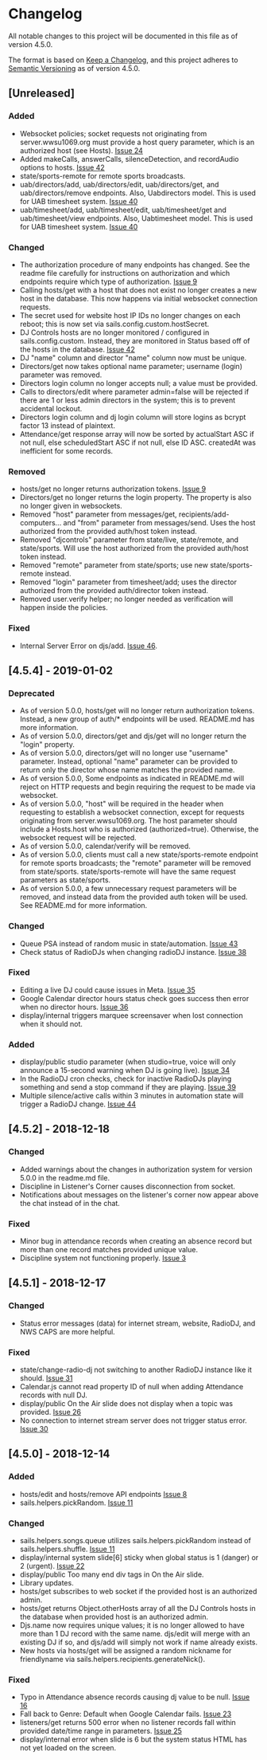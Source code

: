 # Changelog
All notable changes to this project will be documented in this file as of version 4.5.0.

The format is based on [Keep a Changelog](https://keepachangelog.com/en/1.0.0/),
and this project adheres to [Semantic Versioning](https://semver.org/spec/v2.0.0.html) as of version 4.5.0.

## [Unreleased]
### Added
 - Websocket policies; socket requests not originating from server.wwsu1069.org must provide a host query parameter, which is an authorized host (see Hosts). [Issue 24](https://github.com/Lovinity/wwsu/issues/24)
 - Added makeCalls, answerCalls, silenceDetection, and recordAudio options to hosts. [Issue 42](https://github.com/Lovinity/wwsu/issues/42)
 - state/sports-remote for remote sports broadcasts.
 - uab/directors/add, uab/directors/edit, uab/directors/get, and uab/directors/remove endpoints. Also, Uabdirectors model. This is used for UAB timesheet system. [Issue 40](https://github.com/Lovinity/wwsu/issues/40)
 - uab/timesheet/add, uab/timesheet/edit, uab/timesheet/get and uab/timesheet/view endpoints. Also, Uabtimesheet model. This is used for UAB timesheet system. [Issue 40](https://github.com/Lovinity/wwsu/issues/40)

### Changed
 - The authorization procedure of many endpoints has changed. See the readme file carefully for instructions on authorization and which endpoints require which type of authorization. [Issue 9](https://github.com/Lovinity/wwsu/issues/9)
 - Calling hosts/get with a host that does not exist no longer creates a new host in the database. This now happens via initial websocket connection requests.
 - The secret used for website host IP IDs no longer changes on each reboot; this is now set via sails.config.custom.hostSecret.
 - DJ Controls hosts are no longer monitored / configured in sails.config.custom. Instead, they are monitored in Status based off of the hosts in the database. [Issue 42](https://github.com/Lovinity/wwsu/issues/42)
 - DJ "name" column and director "name" column now must be unique.
 - Directors/get now takes optional name parameter; username (login) parameter was removed.
 - Directors login column no longer accepts null; a value must be provided.
 - Calls to directors/edit where parameter admin=false will be rejected if there are 1 or less admin directors in the system; this is to prevent accidental lockout.
 - Directors login column and dj login column will store logins as bcrypt factor 13 instead of plaintext.
 - Attendance/get response array will now be sorted by actualStart ASC if not null, else scheduledStart ASC if not null, else ID ASC. createdAt was inefficient for some records.

### Removed
 - hosts/get no longer returns authorization tokens. [Issue 9](https://github.com/Lovinity/wwsu/issues/9)
 - Directors/get no longer returns the login property. The property is also no longer given in websockets.
 - Removed "host" parameter from messages/get, recipients/add-computers... and "from" parameter from messages/send. Uses the host authorized from the provided auth/host token instead.
 - Removed "djcontrols" parameter from state/live, state/remote, and state/sports. Will use the host authorized from the provided auth/host token instead.
 - Removed "remote" parameter from state/sports; use new state/sports-remote instead.
 - Removed "login" parameter from timesheet/add; uses the director authorized from the provided auth/director token instead.
 - Removed user.verify helper; no longer needed as verification will happen inside the policies.

### Fixed
 - Internal Server Error on djs/add. [Issue 46](https://github.com/Lovinity/wwsu/issues/46).

## [4.5.4] - 2019-01-02
### Deprecated
 - As of version 5.0.0, hosts/get will no longer return authorization tokens. Instead, a new group of auth/* endpoints will be used. README.md has more information.
 - As of version 5.0.0, directors/get and djs/get will no longer return the "login" property.
 - As of version 5.0.0, directors/get will no longer use "username" parameter. Instead, optional "name" parameter can be provided to return only the director whose name matches the provided name.
 - As of version 5.0.0, Some endpoints as indicated in README.md will reject on HTTP requests and begin requiring the request to be made via websocket.
 - As of version 5.0.0, "host" will be required in the header when requesting to establish a websocket connection, except for requests originating from server.wwsu1069.org. The host parameter should include a Hosts.host who is authorized (authorized=true). Otherwise, the websocket request will be rejected.
 - As of version 5.0.0, calendar/verify will be removed.
 - As of version 5.0.0, clients must call a new state/sports-remote endpoint for remote sports broadcasts; the "remote" parameter will be removed from state/sports. state/sports-remote will have the same request parameters as state/sports.
 - As of version 5.0.0, a few unnecessary request parameters will be removed, and instead data from the provided auth token will be used. See README.md for more information.

### Changed
 - Queue PSA instead of random music in state/automation. [Issue 43](https://github.com/Lovinity/wwsu/issues/43)
 - Check status of RadioDJs when changing radioDJ instance. [Issue 38](https://github.com/Lovinity/wwsu/issues/38)

### Fixed
 - Editing a live DJ could cause issues in Meta. [Issue 35](https://github.com/Lovinity/wwsu/issues/35)
 - Google Calendar director hours status check goes success then error when no director hours. [Issue 36](https://github.com/Lovinity/wwsu/issues/36)
 - display/internal triggers marquee screensaver when lost connection when it should not.

### Added
 - display/public studio parameter (when studio=true, voice will only announce a 15-second warning when DJ is going live). [Issue 34](https://github.com/Lovinity/wwsu/issues/34)
 - In the RadioDJ cron checks, check for inactive RadioDJs playing something and send a stop command if they are playing. [Issue 39](https://github.com/Lovinity/wwsu/issues/39)
 - Multiple silence/active calls within 3 minutes in automation state will trigger a RadioDJ change. [Issue 44](https://github.com/Lovinity/wwsu/issues/44)

## [4.5.2] - 2018-12-18
### Changed
 - Added warnings about the changes in authorization system for version 5.0.0 in the readme.md file.
 - Discipline in Listener's Corner causes disconnection from socket.
 - Notifications about messages on the listener's corner now appear above the chat instead of in the chat.

### Fixed
 - Minor bug in attendance records when creating an absence record but more than one record matches provided unique value.
 - Discipline system not functioning properly. [Issue 3](https://github.com/Lovinity/wwsu/issues/3)

## [4.5.1] - 2018-12-17
### Changed
 - Status error messages (data) for internet stream, website, RadioDJ, and NWS CAPS are more helpful.

### Fixed
 - state/change-radio-dj not switching to another RadioDJ instance like it should. [Issue 31](https://github.com/Lovinity/wwsu/issues/31)
 - Calendar.js cannot read property ID of null when adding Attendance records with null DJ.
 - display/public On the Air slide does not display when a topic was provided. [Issue 26](https://github.com/Lovinity/wwsu/issues/26)
 - No connection to internet stream server does not trigger status error. [Issue 30](https://github.com/Lovinity/wwsu/issues/30)

## [4.5.0] - 2018-12-14
### Added
 - hosts/edit and hosts/remove API endpoints [Issue 8](https://github.com/Lovinity/wwsu/issues/8)
 - sails.helpers.pickRandom. [Issue 11](https://github.com/Lovinity/wwsu/issues/11)
 
### Changed
 - sails.helpers.songs.queue utilizes sails.helpers.pickRandom instead of sails.helpers.shuffle. [Issue 11](https://github.com/Lovinity/wwsu/issues/11)
 - display/internal system slide[6] sticky when global status is 1 (danger) or 2 (urgent). [Issue 22](https://github.com/Lovinity/wwsu/issues/22)
 - display/public Too many end div tags in On the Air slide.
 - Library updates.
 - hosts/get subscribes to web socket if the provided host is an authorized admin.
 - hosts/get returns Object.otherHosts array of all the DJ Controls hosts in the database when provided host is an authorized admin.
 - Djs.name now requires unique values; it is no longer allowed to have more than 1 DJ record with the same name. djs/edit will merge with an existing DJ if so, and djs/add will simply not work if name already exists.
 - New hosts via hosts/get will be assigned a random nickname for friendlyname via sails.helpers.recipients.generateNick().
 
### Fixed
 - Typo in Attendance absence records causing dj value to be null. [Issue 16](https://github.com/Lovinity/wwsu/issues/16)
 - Fall back to Genre: Default when Google Calendar fails. [Issue 23](https://github.com/Lovinity/wwsu/issues/23)
 - listeners/get returns 500 error when no listener records fall within provided date/time range in parameters. [Issue 25](https://github.com/Lovinity/wwsu/issues/25)
 - display/internal error when slide is 6 but the system status HTML has not yet loaded on the screen.